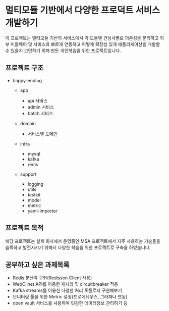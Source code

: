 # 멀티모듈 기반에서 다양한 프로덕트 서비스 개발하기

이 프로젝트는 멀티모듈 기반의 서비스에서 각 모듈별 관심사별로 의존성을 분리하고
외부 미들웨어 및 서비스와 빠르게 연동하고 어떻게 확장성 있게 애플리케이션을 개발할 수 있을지
고민하기 위해 만든 개인학습을 위한 프로젝트입니다.

## 프로젝트 구조

- happy-ending
  - app
    - api 서비스
    - admin 서비스
    - batch 서비스

  - domain
    - 서비스별 도메인

  - infra
    - mysql
    - kafka
    - redis

  - support
    - logging
    - utils
    - testkit
    - model
    - metric
    - yaml-importer


## 프로젝트 목적

해당 프로젝트는 실제 회사에서 운영중인 MSA 프로젝트에서 자주 사용하는 기술들을 습득하고 발전시키기 위해서
다양한 학습을 위한 프로젝트로 구축을 하였습니다.

## 공부하고 싶은 과제목록

- Redis 분산락 구현(Redisson Client 사용)
- WebClinet API를 이용한 재처리 및 circuitbreaker 적용
- Kafka streams를 이용한 다양한 처리 토폴로지 구현해보기
- 모니터링 툴을 위한 Metric 설정(프로메테우스, 그라파나 연동)
- open vault 서비스를 사용하여 민감한 데이터정보 관리하기 등



